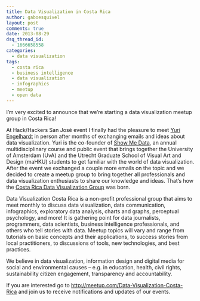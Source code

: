 ```yaml
---
title: Data Visualization in Costa Rica
author: gaboesquivel
layout: post
comments: true
date: 2013-08-29
dsq_thread_id:
  - 1666658558
categories:
  - data visualization
tags:
  - costa rica
  - business intelligence
  - data visualization
  - infographics
  - meetup
  - open data
---
```

I&#8217;m very excited to announce that we&#8217;re starting a data visualization meetup group in Costa Rica!

At Hack/Hackers San José event I finally had the pleasure to meet <a href="http://www.behance.net/Engelhardt" target="_blank">Yuri Engelhardt</a> in person after months of exchanging emails and ideas about data visualization. Yuri is the co-founder of <a href="http://showmethedata.nl" target="_blank">Show Me Data</a>, an annual multidisciplinary course and public event that brings together the University of Amsterdam (UvA) and the Utrecht Graduate School of Visual Art and Design (maHKU) students to get familiar with the world of data visualization. After the event we exchanged a couple more emails on the topic and we decided to create a meetup group to bring together all professionals and data visualization enthusiasts to share our knowledge and ideas. That&#8217;s how the <a title="Data Visualization in Costa Rica" href="http://www.meetup.com/Data-Visualization-Costa-Rica/" target="_blank">Costa Rica Data Visualization Group</a> was born.

Data Visualization Costa Rica is a non-profit professional group that aims to meet monthly to discuss data visualization, data communication, infographics, exploratory data analysis, charts and graphs, perceptual psychology, and more! It is gathering point for data journalists, programmers, data scientists, business intelligence professionals, and others who tell stories with data. Meetup topics will vary and range from tutorials on basic concepts and their applications, to success stories from local practitioners, to discussions of tools, new technologies, and best practices.

We believe in data visualization, information design and digital media for social and environmental causes – e.g. in education, health, civil rights, sustainability citizen engagement, transparency and accountability.

If you are interested go to <a title="Data Visualization in Costa Rica" href=" http://meetup.com/Data-Visualization-Costa-Rica/" target="_blank">http://meetup.com/Data-Visualization-Costa-Rica</a> and join us to receive notifications and updates of our events.
